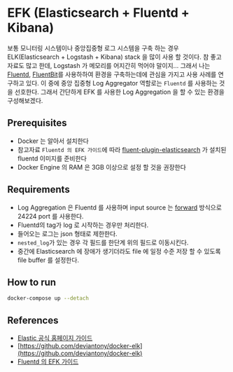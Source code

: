 # EFK (Elasticsearch + Fluentd + Kibana)
보통 모니터링 시스템이나 중앙집중형 로그 시스템을 구축 하는 경우 ELK(Elasticsearch + Logstash + Kibana) stack 을 많이 사용 할 것이다. 참 좋고 자료도 많고 한데, Logstash 가 메모리를 어지간히 먹어야 말이지... 그래서 나는 [Fluentd][1], [FluentBit][2]를 사용하하여 환경을 구축하는데에 관심을 가지고 사용 사례를 연구하고 있다. 이 중에 중앙 집중형 Log Aggregator 역할로는 `Fluentd` 를 사용하는 것을 선호한다. 그래서 간단하게 EFK 를 사용한 Log Aggregation 을 할 수 있는 환경을 구성해보겠다.

## Prerequisites
- Docker 는 알아서 설치한다
- 참고자료 `Fluentd 의 EFK 가이드`에 따라 [fluent-plugin-elasticsearch][4] 가 설치된 fluentd 이미지를 준비한다
- Docker Engine 의 RAM 은 3GB 이상으로 설정 할 것을 권장한다

## Requirements
- Log Aggregation 은 Fluentd 를 사용하며 input source 는 [forward][3] 방식으로 24224 port 를 사용한다.
- Fluentd의 tag가 log 로 시작하는 경우만 처리한다.
- 들어오는 로그는 json 형태로 제한한다.
- `nested_log`가 있는 경우 각 필드를 한단계 위의 필드로 이동시킨다.
- 중간에 Elasticsearch 에 장애가 생기더라도 file 에 일정 수준 저장 할 수 있도록 file buffer 를 설정한다.

## How to run
```bash
docker-compose up --detach
```

## References
- [Elastic 공식 홈페이지 가이드](https://www.elastic.co/guide/en/elastic-stack-get-started/current/get-started-docker.html)
- [https://github.com/deviantony/docker-elk](https://github.com/deviantony/docker-elk)
- [Fluentd 의 EFK 가이드](https://docs.fluentd.org/container-deployment/docker-compose)

<!-- Links -->
[1]: https://docs.fluentd.org/ "Fluentd Documentation"
[2]: https://docs.fluentbit.io/manual/ "Fluent Bit Documentation"
[3]: https://docs.fluentd.org/input/forward "Fluentd forward input"
[4]: https://github.com/uken/fluent-plugin-elasticsearch "Fluentd elasticsearch plugin"